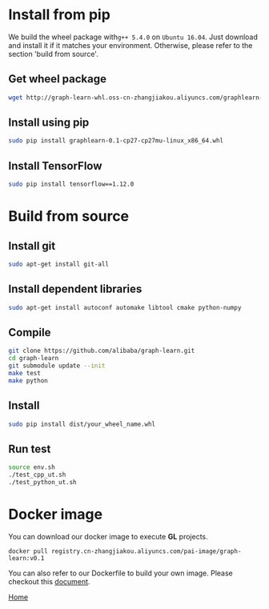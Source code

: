 # Install from pip

We build the wheel package with```g++ 5.4.0``` on ```Ubuntu 16.04```.
Just download and install it if it matches your environment.
Otherwise, please refer to the section 'build from source'.

## Get wheel package

```bash
wget http://graph-learn-whl.oss-cn-zhangjiakou.aliyuncs.com/graphlearn-0.1-cp27-cp27mu-linux_x86_64.whl
```

## Install using pip

```bash
sudo pip install graphlearn-0.1-cp27-cp27mu-linux_x86_64.whl
```

## Install TensorFlow

```bash
sudo pip install tensorflow==1.12.0
```

# Build from source

## Install git

```bash
sudo apt-get install git-all
```

## Install dependent libraries

```bash
sudo apt-get install autoconf automake libtool cmake python-numpy
```

## Compile
```bash
git clone https://github.com/alibaba/graph-learn.git
cd graph-learn
git submodule update --init
make test
make python
```

## Install
```bash
sudo pip install dist/your_wheel_name.whl
```

## Run test
```bash
source env.sh
./test_cpp_ut.sh
./test_python_ut.sh
```

# Docker image

You can download our docker image to execute **GL** projects.
```
docker pull registry.cn-zhangjiakou.aliyuncs.com/pai-image/graph-learn:v0.1
```

You can also refer to our Dockerfile to build your own image. Please checkout this [document](../docker_image/README.md).

[Home](../README.md)
